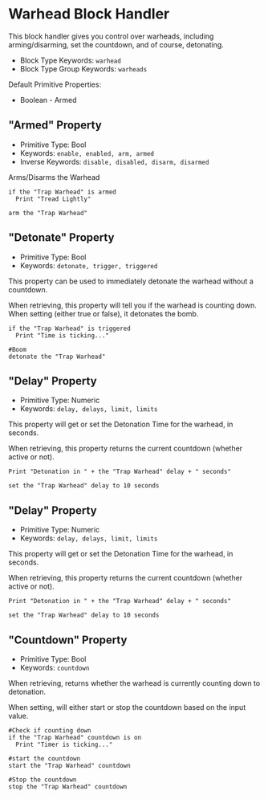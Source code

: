 ﻿# Warhead Block Handler
This block handler gives you control over warheads, including arming/disarming, set the countdown, and of course, detonating.

* Block Type Keywords: ```warhead```
* Block Type Group Keywords: ```warheads```

Default Primitive Properties:
* Boolean - Armed

## "Armed" Property
* Primitive Type: Bool
* Keywords: ```enable, enabled, arm, armed```
* Inverse Keywords: ```disable, disabled, disarm, disarmed```

Arms/Disarms the Warhead

```
if the "Trap Warhead" is armed
  Print "Tread Lightly"

arm the "Trap Warhead"
```

## "Detonate" Property
* Primitive Type: Bool
* Keywords: ```detonate, trigger, triggered```

This property can be used to immediately detonate the warhead without a countdown.

When retrieving, this property will tell you if the warhead is counting down.  When setting (either true or false), it detonates the bomb.

```
if the "Trap Warhead" is triggered
  Print "Time is ticking..."

#Boom
detonate the "Trap Warhead"
```

## "Delay" Property
* Primitive Type: Numeric
* Keywords: ```delay, delays, limit, limits```

This property will get or set the Detonation Time for the warhead, in seconds.

When retrieving, this property returns the current countdown (whether active or not).

```
Print "Detonation in " + the "Trap Warhead" delay + " seconds"

set the "Trap Warhead" delay to 10 seconds
```

## "Delay" Property
* Primitive Type: Numeric
* Keywords: ```delay, delays, limit, limits```

This property will get or set the Detonation Time for the warhead, in seconds.

When retrieving, this property returns the current countdown (whether active or not).

```
Print "Detonation in " + the "Trap Warhead" delay + " seconds"

set the "Trap Warhead" delay to 10 seconds
```

## "Countdown" Property
* Primitive Type: Bool
* Keywords: ```countdown```

When retrieving, returns whether the warhead is currently counting down to detonation.

When setting, will either start or stop the countdown based on the input value.

```
#Check if counting down
if the "Trap Warhead" countdown is on
  Print "Timer is ticking..."

#start the countdown
start the "Trap Warhead" countdown

#Stop the countdown
stop the "Trap Warhead" countdown
```



